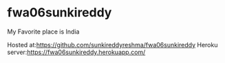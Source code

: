 # fwa06sunkireddy
My Favorite place is India

Hosted at:https://github.com/sunkireddyreshma/fwa06sunkireddy
Heroku server:https://fwa06sunkireddy.herokuapp.com/

